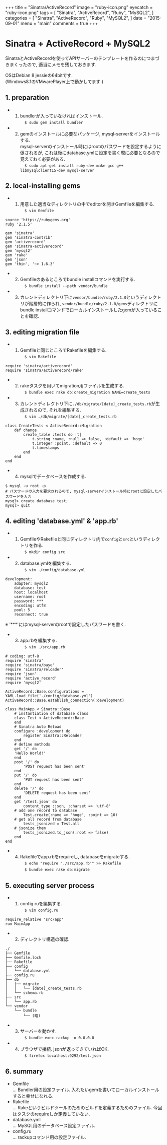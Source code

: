 +++
title = "Sinatra/ActiveRecord"
image = "ruby-icon.png"
eyecatch = "ruby-icon.png"
tags = [
    "Sinatra",
    "ActiveRecord",
    "Ruby",
    "MySQL2",
]
categories = [
    "Sinatra",
    "ActiveRecord",
    "Ruby",
    "MySQL2",
]
date = "2015-09-01"
menu = "main"
comments = true
+++


# Sinatra + ActiveRecord + MySQL2

SinatraとActiveRecordを使ってAPIサーバーのテンプレートを作るのにつまづきまくったので, 適当にメモを残しておきます. 

OSはDebian 8 jessieの64bitです.<br>(Windows8.1のVMwarePlayer上で動かしてます.)

## 1. preparation

* 1. bundlerが入っていなければインストール.<br>　`$ sudo gem install bundler`
* 2. gemのインストールに必要なパッケージ, mysql-serverをインストールする.<br>mysql-serverのインストール時にはrootのパスワードを設定するように促されるが, これは後にdatabase.ymlに設定を書く際に必要となるので覚えておく必要がある.<br>　`$ sudo apt-get install ruby-dev make gcc g++ libmysqlclient15-dev mysql-server`

## 2. local-installing gems

* 1. 用意した適当なディレクトリの中でeditorを開きGemfileを編集する.<br>　`$ vim Gemfile`

```=
source 'https://rubygems.org'
ruby '2.1.5'

gem 'sinatra'
gem 'sinatra-contrib'
gem 'activerecord'
gem 'sinatra-activerecord'
gem 'mysql2'
gem 'rake'
gem 'json'
gem 'thin', '~> 1.6.3'
```

* 2. Gemfileのあるところでbundle installコマンドを実行する.<br>　`$ bundle install --path vendor/bundle`
* 3. カレントディレクトリ下に`vendor/bundle/ruby/2.1.0`というディレクトリが階層的に作られ, `vendor/bundle/ruby/2.1.0/gems`ディレクトリにbundle installコマンドでローカルインストールしたgemが入っていることを確認.

## 3. editing migration file

* 1. Gemfileと同じところでRakefileを編集する.<br>　`$ vim Rakefile`

```=
require 'sinatra/activerecord'
require 'sinatra/activerecord/rake'
```

* 2. rakeタスクを用いてmigration用ファイルを生成する.<br>　`$ bundle exec rake db:create_migration NAME=create_tests`
* 3. カレントディレクトリ下に`./db/migrate/[date]_create_tests.rb`が生成されるので, それを編集する.<br>　`$ vim ./db/migrate/[date]_create_tests.rb`

```ruby=
class CreateTests < ActiveRecord::Migration
    def change
        create_table :tests do |t|
            t.string :name, :null => false, :default => 'hoge'
            t.integer :point, :default => 0
            t.timestamps
        end
    end
end
```

* 4. mysqlでデータベースを作成する.

```=
$ mysql -u root -p
# パスワードの入力を要求されるので, mysql-serverインストール時にrootに設定したパスワードを入力
mysql> create database test;
mysql> quit
```

## 4. editing 'database.yml' & 'app.rb'

* 1. GemfileやRakefileと同じディレクトリ内で`config`と`src`というディレクトリを作る.<br>　`$ mkdir config src`
* 2. database.ymlを編集する.<br>　`$ vim ./config/database.yml`

```yaml=
development:
    adapter: mysql2
    database: test
    host: localhost
    username: root
    password: ***
    encoding: utf8
    pool: 5
    reconnect: true
```

※ '\*\*\*'にはmysql-serverのrootで設定したパスワードを書く.

* 3. app.rbを編集する.<br>　`$ vim ./src/app.rb`

```ruby=
# coding: utf-8
require 'sinatra'
require 'sinatra/base'
require 'sinatra/reloader'
require 'json'
require 'active_record'
require 'mysql2'

ActiveRecord::Base.configurations = YAML.load_file('./config/database.yml')
ActiveRecord::Base.establish_connection(:development)

class MainApp < Sinatra::Base
    # instantiation of database class
    class Test < ActiveRecord::Base
    end
    # Sinatra Auto Reload
    configure :development do
        register Sinatra::Reloader
    end
    # define methods
    get '/' do
	'Hello World!'
    end
    post '/' do
        'POST request has been sent'
    end
	put '/' do
        'PUT request has been sent'
    end
    delete '/' do
        'DELETE request has been sent'
    end
    get '/test.json' do
        content_type :json, :charset => 'utf-8'
	# add one record to database
        Test.create(:name => 'hoge', :point => 10)
	# get all record from database
        tests_jsonized = Test.all
	# jsonize them
        tests_jsonized.to_json(:root => false)
    end
end
```

* 4. Rakefileでapp.rbをrequireし, databaseをmigrateする.<br>　`$ echo "require './src/app.rb'" >> Rakefile`<br>　`$ bundle exec rake db:migrate`

## 5. executing server process

* 1. config.ruを編集する.<br>　`$ vim config.ru`

```=
require_relative 'src/app'
run MainApp
```

* 2. ディレクトリ構造の確認.

```=
./
├── Gemfile
├── Gemfile.lock
├── Rakefile
├── config
│   └── database.yml
├── config.ru
├── db
│   ├── migrate
│   │   └── [date]_create_tests.rb
│   └── schema.rb
├── src
│   └── app.rb
└── vendor
    └── bundle
        └── (略)
```

* 3. サーバーを動かす.<br>　`$ bundle exec rackup -o 0.0.0.0`
* 4. ブラウザで接続. jsonが返ってきていればOK.<br>　`$ firefox localhost:9292/test.json`

## 6. summary
* Gemfile<br>... Bundler用の設定ファイル. 入れたいgemを書いてローカルインストールすると幸せになれる.
* Rakefile<br>... Rakeというビルドツールのためのビルドを定義するためのファイル. 今回はタスクのrequireしか定義していない.
* database.yml<br>... MySQL用のデータベース設定ファイル.
* config.ru<br>... rackupコマンド用の設定ファイル. 
